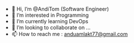 - 👋 Hi, I’m @AndiTom (Software Engineer)
- 👀 I’m interested in Programming
- 🌱 I’m currently learning DevOps
- 💞️ I’m looking to collaborate on ...
- 📫 How to reach me : anduamlakt77@gmail.com

<!---
AndiTom/AndiTom is a ✨ special ✨ repository because its `README.md` (this file) appears on your GitHub profile.
You can click the Preview link to take a look at your changes.
--->
